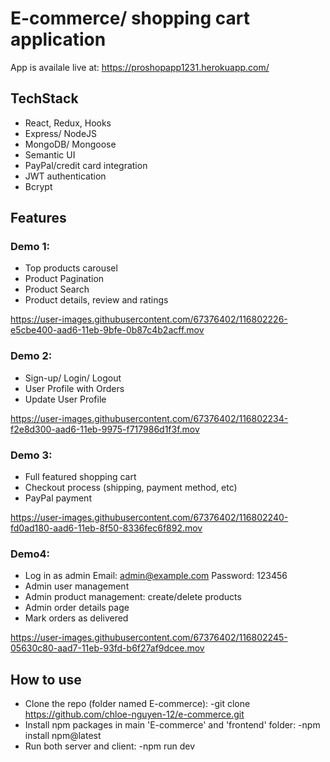 # E-commerce/ shopping cart application 

App is availale live at: https://proshopapp1231.herokuapp.com/

## TechStack
- React, Redux, Hooks
- Express/ NodeJS
- MongoDB/ Mongoose
- Semantic UI 
- PayPal/credit card integration
- JWT authentication
- Bcrypt

## Features
### Demo 1:
- Top products carousel
- Product Pagination
- Product Search
- Product details, review and ratings

https://user-images.githubusercontent.com/67376402/116802226-e5cbe400-aad6-11eb-9bfe-0b87c4b2acff.mov



### Demo 2:
- Sign-up/ Login/ Logout 
- User Profile with Orders
- Update User Profile

https://user-images.githubusercontent.com/67376402/116802234-f2e8d300-aad6-11eb-9975-f717986d1f3f.mov





### Demo 3:
- Full featured shopping cart
- Checkout process (shipping, payment method, etc)
- PayPal payment

https://user-images.githubusercontent.com/67376402/116802240-fd0ad180-aad6-11eb-8f50-8336fec6f892.mov





### Demo4:
- Log in as admin
Email: admin@example.com
Password: 123456
- Admin user management
- Admin product management: create/delete products
- Admin order details page
- Mark orders as delivered

https://user-images.githubusercontent.com/67376402/116802245-05630c80-aad7-11eb-93fd-b6f27af9dcee.mov


## How to use
- Clone the repo (folder named E-commerce):
    -git clone https://github.com/chloe-nguyen-12/e-commerce.git
- Install npm packages in main 'E-commerce' and 'frontend' folder:
    -npm install npm@latest
- Run both server and client:
    -npm run dev
